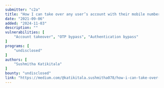 ```yaml
---
submitter: "c2a"
title: "How I can take over any user’s account with their mobile number"
date: "2021-09-06"
added: "2024-11-03"
description: ""
vulnerabilities: [
    "Account takeover", "OTP bypass", "Authentication bypass"
]
programs: [
    "undisclosed"
]
authors: [
    "Sushmitha Katikitala"
]
bounty: "undisclosed"
link: "https://medium.com/@katikitala.sushmitha078/how-i-can-take-over-any-users-account-with-their-mobile-number-6d820a364cad"
---
```




